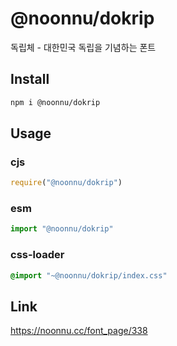 # @noonnu/dokrip
독립체 - 대한민국 독립을 기념하는 폰트

## Install
```sh
npm i @noonnu/dokrip
```
## Usage
### cjs
```js
require("@noonnu/dokrip")
```
### esm
```js
import "@noonnu/dokrip"
```
### css-loader
```css
@import "~@noonnu/dokrip/index.css"
```

## Link
https://noonnu.cc/font_page/338